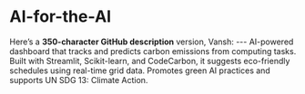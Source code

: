 # AI-for-the-AI
Here’s a **350-character GitHub description** version, Vansh:  ---  AI-powered dashboard that tracks and predicts carbon emissions from computing tasks. Built with Streamlit, Scikit-learn, and CodeCarbon, it suggests eco-friendly schedules using real-time grid data. Promotes green AI practices and supports UN SDG 13: Climate Action. 
